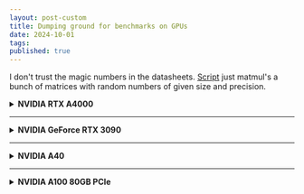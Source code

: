 ```yaml
---
layout: post-custom
title: Dumping ground for benchmarks on GPUs 
date: 2024-10-01
tags:
published: true
---
```



I don't trust the magic numbers in the datasheets. 
[Script](https://github.com/davidquarel/bench-gpu/tree/main) just matmul's a bunch of matrices with random numbers of given size and precision.

<details>
<summary><strong>NVIDIA RTX A4000</strong></summary>

<table>
<thead>
<tr>
<th>Size</th>
<th>Precision</th>
<th>TFLOPs</th>
</tr>
</thead>
<tbody>
<tr><td>1024</td><td>FP32</td><td>9.70 ± 0.19</td></tr>
<tr><td>1024</td><td>FP32+TF32</td><td>18.45 ± 0.18</td></tr>
<tr><td>1024</td><td>FP16</td><td>35.59 ± 1.80</td></tr>
<tr><td>1024</td><td>FP16+TF32</td><td>37.56 ± 0.62</td></tr>
<tr><td>1024</td><td>FP16_REDUCED</td><td>38.20 ± 0.18</td></tr>
<tr><td>1024</td><td>BF16</td><td>34.71 ± 1.62</td></tr>
<tr><td>1024</td><td>BF16+TF32</td><td>36.17 ± 0.29</td></tr>
<tr><td>2048</td><td>FP32</td><td>11.41 ± 0.10</td></tr>
<tr><td>2048</td><td>FP32+TF32</td><td>29.47 ± 0.61</td></tr>
<tr><td>2048</td><td>FP16</td><td>57.91 ± 0.21</td></tr>
<tr><td>2048</td><td>FP16+TF32</td><td>54.99 ± 0.05</td></tr>
<tr><td>2048</td><td>FP16_REDUCED</td><td>54.89 ± 0.11</td></tr>
<tr><td>2048</td><td>BF16</td><td>55.04 ± 0.10</td></tr>
<tr><td>2048</td><td>BF16+TF32</td><td>55.12 ± 0.05</td></tr>
<tr><td>4096</td><td>FP32</td><td>9.07 ± 0.35</td></tr>
<tr><td>4096</td><td>FP32+TF32</td><td>30.33 ± 0.22</td></tr>
<tr><td>4096</td><td>FP16</td><td>65.45 ± 0.03</td></tr>
<tr><td>4096</td><td>FP16+TF32</td><td>65.88 ± 0.31</td></tr>
<tr><td>4096</td><td>FP16_REDUCED</td><td>63.56 ± 0.10</td></tr>
<tr><td>4096</td><td>BF16</td><td>65.33 ± 0.73</td></tr>
<tr><td>4096</td><td>BF16+TF32</td><td>64.83 ± 0.07</td></tr>
<tr><td>8192</td><td>FP32</td><td>11.84 ± 0.07</td></tr>
<tr><td>8192</td><td>FP32+TF32</td><td>30.27 ± 0.46</td></tr>
<tr><td>8192</td><td>FP16</td><td>60.78 ± 1.12</td></tr>
<tr><td>8192</td><td>FP16+TF32</td><td>61.47 ± 0.66</td></tr>
<tr><td>8192</td><td>FP16_REDUCED</td><td>61.00 ± 0.93</td></tr>
<tr><td>8192</td><td>BF16</td><td>59.32 ± 0.76</td></tr>
<tr><td>8192</td><td>BF16+TF32</td><td>57.89 ± 0.43</td></tr>
</tbody>
</table>

</details>

---

<details>
<summary><strong>NVIDIA GeForce RTX 3090</strong></summary>

<table>
<thead>
<tr>
<th>Size</th>
<th>Precision</th>
<th>TFLOPs</th>
</tr>
</thead>
<tbody>
<tr><td>1024</td><td>FP32</td><td>17.18 ± 0.50</td></tr>
<tr><td>1024</td><td>FP32+TF32</td><td>22.42 ± 0.80</td></tr>
<tr><td>1024</td><td>FP16</td><td>36.30 ± 1.90</td></tr>
<tr><td>1024</td><td>FP16+TF32</td><td>38.56 ± 0.61</td></tr>
<tr><td>1024</td><td>FP16_REDUCED</td><td>39.17 ± 0.13</td></tr>
<tr><td>1024</td><td>BF16</td><td>36.75 ± 2.05</td></tr>
<tr><td>1024</td><td>BF16+TF32</td><td>39.26 ± 0.15</td></tr>
<tr><td>2048</td><td>FP32</td><td>23.22 ± 0.47</td></tr>
<tr><td>2048</td><td>FP32+TF32</td><td>27.73 ± 0.59</td></tr>
<tr><td>2048</td><td>FP16</td><td>54.59 ± 0.12</td></tr>
<tr><td>2048</td><td>FP16+TF32</td><td>54.29 ± 0.04</td></tr>
<tr><td>2048</td><td>FP16_REDUCED</td><td>61.00 ± 0.08</td></tr>
<tr><td>2048</td><td>BF16</td><td>60.83 ± 0.08</td></tr>
<tr><td>2048</td><td>BF16+TF32</td><td>61.44 ± 0.27</td></tr>
<tr><td>4096</td><td>FP32</td><td>23.17 ± 0.65</td></tr>
<tr><td>4096</td><td>FP32+TF32</td><td>30.30 ± 0.47</td></tr>
<tr><td>4096</td><td>FP16</td><td>66.67 ± 0.50</td></tr>
<tr><td>4096</td><td>FP16+TF32</td><td>66.65 ± 0.07</td></tr>
<tr><td>4096</td><td>FP16_REDUCED</td><td>67.63 ± 0.01</td></tr>
<tr><td>4096</td><td>BF16</td><td>67.81 ± 0.11</td></tr>
<tr><td>4096</td><td>BF16+TF32</td><td>67.25 ± 0.11</td></tr>
<tr><td>8192</td><td>FP32</td><td>21.67 ± 0.18</td></tr>
<tr><td>8192</td><td>FP32+TF32</td><td>36.24 ± 0.27</td></tr>
<tr><td>8192</td><td>FP16</td><td>64.77 ± 1.16</td></tr>
<tr><td>8192</td><td>FP16+TF32</td><td>64.08 ± 0.35</td></tr>
<tr><td>8192</td><td>FP16_REDUCED</td><td>62.99 ± 0.60</td></tr>
<tr><td>8192</td><td>BF16</td><td>66.12 ± 0.31</td></tr>
<tr><td>8192</td><td>BF16+TF32</td><td>68.06 ± 0.43</td></tr>
</tbody>
</table>

</details>

---

<details>
<summary><strong>NVIDIA A40</strong></summary>

<table>
<thead>
<tr>
<th>Size</th>
<th>Precision</th>
<th>TFLOPs</th>
</tr>
</thead>
<tbody>
<tr><td>1024</td><td>FP32</td><td>14.79 ± 0.39</td></tr>
<tr><td>1024</td><td>FP32+TF32</td><td>32.12 ± 2.10</td></tr>
<tr><td>1024</td><td>FP16</td><td>49.54 ± 3.30</td></tr>
<tr><td>1024</td><td>FP16+TF32</td><td>53.04 ± 0.31</td></tr>
<tr><td>1024</td><td>FP16_REDUCED</td><td>52.95 ± 0.46</td></tr>
<tr><td>1024</td><td>BF16</td><td>47.15 ± 3.09</td></tr>
<tr><td>1024</td><td>BF16+TF32</td><td>44.51 ± 2.10</td></tr>
<tr><td>2048</td><td>FP32</td><td>20.29 ± 0.33</td></tr>
<tr><td>2048</td><td>FP32+TF32</td><td>44.98 ± 1.16</td></tr>
<tr><td>2048</td><td>FP16</td><td>93.13 ± 0.38</td></tr>
<tr><td>2048</td><td>FP16+TF32</td><td>90.48 ± 0.93</td></tr>
<tr><td>2048</td><td>FP16_REDUCED</td><td>88.76 ± 0.27</td></tr>
<tr><td>2048</td><td>BF16</td><td>88.96 ± 0.36</td></tr>
<tr><td>2048</td><td>BF16+TF32</td><td>89.25 ± 0.31</td></tr>
<tr><td>4096</td><td>FP32</td><td>22.98 ± 0.09</td></tr>
<tr><td>4096</td><td>FP32+TF32</td><td>55.94 ± 0.74</td></tr>
<tr><td>4096</td><td>FP16</td><td>111.99 ± 0.20</td></tr>
<tr><td>4096</td><td>FP16+TF32</td><td>114.65 ± 0.24</td></tr>
<tr><td>4096</td><td>FP16_REDUCED</td><td>114.80 ± 0.24</td></tr>
<tr><td>4096</td><td>BF16</td><td>114.89 ± 0.30</td></tr>
<tr><td>4096</td><td>BF16+TF32</td><td>114.90 ± 0.25</td></tr>
<tr><td>8192</td><td>FP32</td><td>22.83 ± 0.05</td></tr>
<tr><td>8192</td><td>FP32+TF32</td><td>59.55 ± 0.17</td></tr>
<tr><td>8192</td><td>FP16</td><td>79.35 ± 0.76</td></tr>
<tr><td>8192</td><td>FP16+TF32</td><td>79.39 ± 0.55</td></tr>
<tr><td>8192</td><td>FP16_REDUCED</td><td>79.54 ± 0.54</td></tr>
<tr><td>8192</td><td>BF16</td><td>113.85 ± 1.36</td></tr>
<tr><td>8192</td><td>BF16+TF32</td><td>112.31 ± 1.25</td></tr>
</tbody>
</table>

</details>

---

<details>
<summary><strong>NVIDIA A100 80GB PCIe</strong></summary>

<table>
<thead>
<tr>
<th>Size</th>
<th>Precision</th>
<th>TFLOPs</th>
</tr>
</thead>
<tbody>
<tr><td>1024</td><td>FP32</td><td>14.53 ± 0.22</td></tr>
<tr><td>1024</td><td>FP32+TF32</td><td>42.12 ± 3.65</td></tr>
<tr><td>1024</td><td>FP16</td><td>61.55 ± 4.43</td></tr>
<tr><td>1024</td><td>FP16+TF32</td><td>66.37 ± 0.67</td></tr>
<tr><td>1024</td><td>FP16_REDUCED</td><td>66.90 ± 0.65</td></tr>
<tr><td>1024</td><td>BF16</td><td>60.51 ± 5.38</td></tr>
<tr><td>1024</td><td>BF16+TF32</td><td>66.36 ± 0.55</td></tr>
<tr><td>2048</td><td>FP32</td><td>17.02 ± 0.25</td></tr>
<tr><td>2048</td><td>FP32+TF32</td><td>86.62 ± 4.41</td></tr>
<tr><td>2048</td><td>FP16</td><td>191.27 ± 2.31</td></tr>
<tr><td>2048</td><td>FP16+TF32</td><td>194.15 ± 0.99</td></tr>
<tr><td>2048</td><td>FP16_REDUCED</td><td>193.76 ± 0.86</td></tr>
<tr><td>2048</td><td>BF16</td><td>174.12 ± 0.73</td></tr>
<tr><td>2048</td><td>BF16+TF32</td><td>176.25 ± 0.55</td></tr>
<tr><td>4096</td><td>FP32</td><td>18.65 ± 0.06</td></tr>
<tr><td>4096</td><td>FP32+TF32</td><td>120.11 ± 5.62</td></tr>
<tr><td>4096</td><td>FP16</td><td>246.15 ± 0.27</td></tr>
<tr><td>4096</td><td>FP16+TF32</td><td>245.20 ± 0.30</td></tr>
<tr><td>4096</td><td>FP16_REDUCED</td><td>245.46 ± 0.34</td></tr>
<tr><td>4096</td><td>BF16</td><td>249.14 ± 0.32</td></tr>
<tr><td>4096</td><td>BF16+TF32</td><td>249.27 ± 0.31</td></tr>
<tr><td>8192</td><td>FP32</td><td>17.35 ± 1.68</td></tr>
<tr><td>8192</td><td>FP32+TF32</td><td>121.59 ± 2.78</td></tr>
<tr><td>8192</td><td>FP16</td><td>234.64 ± 0.82</td></tr>
<tr><td>8192</td><td>FP16+TF32</td><td>232.71 ± 0.46</td></tr>
<tr><td>8192</td><td>FP16_REDUCED</td><td>233.38 ± 0.42</td></tr>
<tr><td>8192</td><td>BF16</td><td>237.60 ± 0.46</td></tr>
<tr><td>8192</td><td>BF16+TF32</td><td>244.52 ± 1.93</td></tr>
</tbody>
</table>

</details>
